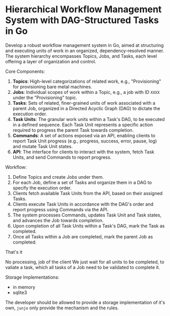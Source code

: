 # Hierarchical Workflow Management System with DAG-Structured Tasks in Go

Develop a robust workflow management system in Go, aimed at structuring and executing units of work in an organized, dependency-resolved manner. The system hierarchy encompasses Topics, Jobs, and Tasks, each level offering a layer of organization and control.

Core Components:

1. **Topics**: High-level categorizations of related work, e.g., "Provisioning" for provisioning bare metal machines.
2. **Jobs**: Individual scopes of work within a Topic, e.g., a job with ID `XXXX` under the "Provisioning" topic.
3. **Tasks**: Sets of related, finer-grained units of work associated with a parent Job, organized in a Directed Acyclic Graph (DAG) to dictate the execution order.
4. **Task Units**: The granular work units within a Task's DAG, to be executed in a defined sequence. Each Task Unit represents a specific action required to progress the parent Task towards completion.
5. **Commands**: A set of actions exposed via an API, enabling clients to report Task Unit progress (e.g., progress, success, error, pause, log) and mutate Task Unit states.
6. **API**: The interface for clients to interact with the system, fetch Task Units, and send Commands to report progress.

Workflow:

1. Define Topics and create Jobs under them.
2. For each Job, define a set of Tasks and organize them in a DAG to specify the execution order.
3. Clients fetch available Task Units from the API, based on their assigned Tasks.
4. Clients execute Task Units in accordance with the DAG's order and report progress using Commands via the API.
5. The system processes Commands, updates Task Unit and Task states, and advances the Job towards completion.
6. Upon completion of all Task Units within a Task's DAG, mark the Task as completed.
7. Once all Tasks within a Job are completed, mark the parent Job as completed.

That's it

No processing, job of the client
We just wait for all units to be completed, to valiate a task, which all tasks of a Job need to be validated to complete it.

Storage Implementations:
- in memory
- sqlite3

The developer should be allowed to provide a storage implementation of it's own, `junjo` only provide the mechanism and the rules.
